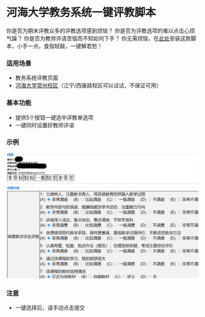 # 河海大学教务系统一键评教脚本
你是否为期末评教众多的评教选项感到烦恼？
你是否为评教选项的难以点击心烦气躁？
你是否为教师评语苦恼而不知如何下手？
你无需烦恼，在[此处](https://greasyfork.org/zh-CN/scripts/405617-%E6%B2%B3%E6%B5%B7%E5%A4%A7%E5%AD%A6-%E5%B8%B8%E5%B7%9E-%E6%95%99%E5%8A%A1%E7%B3%BB%E7%BB%9F%E4%B8%80%E9%94%AE%E8%AF%84%E6%95%99%E8%84%9A%E6%9C%AC)安装这款脚本，小手一点，食指轻敲，一键解君愁！
### 适用场景
- 教务系统评教页面
- [河海大学常州校区](http://202.119.113.135/xkgg.html)（江宁/西康路校区可以试试，不保证可用）

### 基本功能
- 提供5个按钮一键选中评教单选项
- 一键同时设置好教师评语

### 示例
![example](other/evaluation.png)

### 注意
- 一键选择后，请手动点击提交